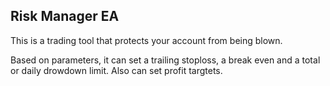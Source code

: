 Risk Manager EA
-------------------

This is a trading tool that protects your account from being blown. 

Based on parameters, it can set a trailing stoploss, a break even and a total or daily drowdown limit. Also can set profit targtets.
